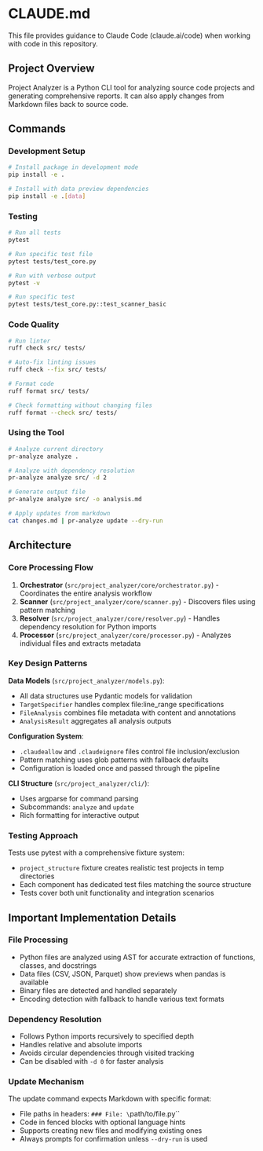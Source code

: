 # CLAUDE.md

This file provides guidance to Claude Code (claude.ai/code) when working with code in this repository.

## Project Overview

Project Analyzer is a Python CLI tool for analyzing source code projects and generating comprehensive reports. It can also apply changes from Markdown files back to source code.

## Commands

### Development Setup
```bash
# Install package in development mode
pip install -e .

# Install with data preview dependencies
pip install -e .[data]
```

### Testing
```bash
# Run all tests
pytest

# Run specific test file
pytest tests/test_core.py

# Run with verbose output
pytest -v

# Run specific test
pytest tests/test_core.py::test_scanner_basic
```

### Code Quality
```bash
# Run linter
ruff check src/ tests/

# Auto-fix linting issues
ruff check --fix src/ tests/

# Format code
ruff format src/ tests/

# Check formatting without changing files
ruff format --check src/ tests/
```

### Using the Tool
```bash
# Analyze current directory
pr-analyze analyze .

# Analyze with dependency resolution
pr-analyze analyze src/ -d 2

# Generate output file
pr-analyze analyze src/ -o analysis.md

# Apply updates from markdown
cat changes.md | pr-analyze update --dry-run
```

## Architecture

### Core Processing Flow
1. **Orchestrator** (`src/project_analyzer/core/orchestrator.py`) - Coordinates the entire analysis workflow
2. **Scanner** (`src/project_analyzer/core/scanner.py`) - Discovers files using pattern matching
3. **Resolver** (`src/project_analyzer/core/resolver.py`) - Handles dependency resolution for Python imports
4. **Processor** (`src/project_analyzer/core/processor.py`) - Analyzes individual files and extracts metadata

### Key Design Patterns

**Data Models** (`src/project_analyzer/models.py`):
- All data structures use Pydantic models for validation
- `TargetSpecifier` handles complex file:line_range specifications
- `FileAnalysis` combines file metadata with content and annotations
- `AnalysisResult` aggregates all analysis outputs

**Configuration System**:
- `.claudeallow` and `.claudeignore` files control file inclusion/exclusion
- Pattern matching uses glob patterns with fallback defaults
- Configuration is loaded once and passed through the pipeline

**CLI Structure** (`src/project_analyzer/cli/`):
- Uses argparse for command parsing
- Subcommands: `analyze` and `update`
- Rich formatting for interactive output

### Testing Approach

Tests use pytest with a comprehensive fixture system:
- `project_structure` fixture creates realistic test projects in temp directories
- Each component has dedicated test files matching the source structure
- Tests cover both unit functionality and integration scenarios

## Important Implementation Details

### File Processing
- Python files are analyzed using AST for accurate extraction of functions, classes, and docstrings
- Data files (CSV, JSON, Parquet) show previews when pandas is available
- Binary files are detected and handled separately
- Encoding detection with fallback to handle various text formats

### Dependency Resolution
- Follows Python imports recursively to specified depth
- Handles relative and absolute imports
- Avoids circular dependencies through visited tracking
- Can be disabled with `-d 0` for faster analysis

### Update Mechanism
The update command expects Markdown with specific format:
- File paths in headers: `### File: \`path/to/file.py\``
- Code in fenced blocks with optional language hints
- Supports creating new files and modifying existing ones
- Always prompts for confirmation unless `--dry-run` is used